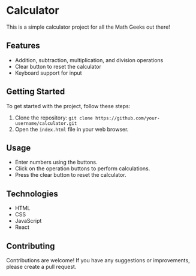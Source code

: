 # Calculator

This is a simple calculator project for all the Math Geeks out there!

## Features

- Addition, subtraction, multiplication, and division operations
- Clear button to reset the calculator
- Keyboard support for input

## Getting Started

To get started with the project, follow these steps:

1. Clone the repository: `git clone https://github.com/your-username/calculator.git`
2. Open the `index.html` file in your web browser.

## Usage

- Enter numbers using the buttons.
- Click on the operation buttons to perform calculations.
- Press the clear button to reset the calculator.

## Technologies

- HTML
- CSS
- JavaScript
- React

## Contributing

Contributions are welcome! If you have any suggestions or improvements, please create a pull request.

